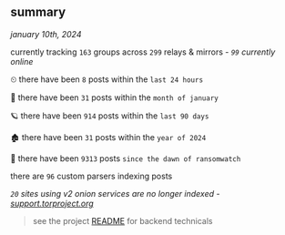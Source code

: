 
## summary
_january 10th, 2024_

currently tracking `163` groups across `299` relays & mirrors - _`99` currently online_

⏲ there have been `8` posts within the `last 24 hours`

🦈 there have been `31` posts within the `month of january`

🪐 there have been `914` posts within the `last 90 days`

🏚 there have been `31` posts within the `year of 2024`

🦕 there have been `9313` posts `since the dawn of ransomwatch`

there are `96` custom parsers indexing posts

_`20` sites using v2 onion services are no longer indexed - [support.torproject.org](https://support.torproject.org/onionservices/v2-deprecation/)_

> see the project [README](https://github.com/joshhighet/ransomwatch#ransomwatch--) for backend technicals
